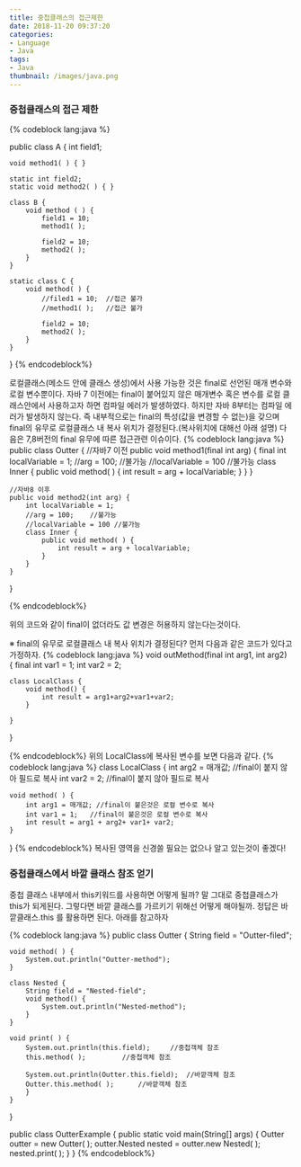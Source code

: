 ```yaml
---
title: 중첩클래스의 접근제한
date: 2018-11-20 09:37:20
categories:
- Language
- Java
tags:
- Java
thumbnail: /images/java.png
---
```

### 중첩클래스의 접근 제한
{% codeblock lang:java  %}

public class A {
	int field1;

	void method1( ) { }

	static int field2;
	static void method2( ) { }

	class B {
		void method ( ) {
			field1 = 10;
			method1( );

			field2 = 10;
			method2( );
		}
	}

	static class C {
		void method( ) {
			//filed1 = 10;	//접근 불가
			//method1( );	//접근 불가

			field2 = 10;
			method2( );
		}
	}
}
{% endcodeblock%}

로컬클래스(메소드 안에 클래스 생성)에서 사용 가능한 것은 final로 선언된 매개 변수와 로컬 변수뿐이다. 자바 7 이전에는 final이 붙어있지 않은 매개변수 혹은 변수를 로컬 클래스안에서 사용하고자 하면 컴파일 에러가 발생하였다. 하지만 자바 8부터는 컴파일 에러가 발생하지 않는다. 즉 내부적으로는 final의 특성(값을 변경할 수 없는)을 갖으며 final의 유무로 로컬클래스 내 복사 위치가 결정된다.(복사위치에 대해선 아래 설명)
다음은 7,8버전의 final 유무에 따른 접근관련 이슈이다.
{% codeblock lang:java  %}
public class Outter {
	//자바7 이전
	public void method1(final int arg) {
		final int localVariable = 1;
		//arg = 100;	//불가능
		//localVariable = 100 //불가능
		class Inner {
			public void method( ) {
				int result = arg + localVariable;
			}
		}
	}


	//자바8 이후
	public void method2(int arg) {
		int localVariable = 1;
		//arg = 100;	//불가능
		//localVariable = 100 //불가능
		class Inner {
			public void method( ) {
				int result = arg + localVariable;
			}
		}
	}
}

{% endcodeblock%}

위의 코드와 같이 final이 없더라도 값 변경은 허용하지 않는다는것이다.



※ final의 유무로 로컬클래스 내 복사 위치가 결정된다?
먼저 다음과 같은 코드가 있다고 가정하자.
{% codeblock lang:java  %}
void outMethod(final int arg1, int arg2) {
	final int var1 = 1;
	int var2 = 2;

	class LocalClass {
		void method() {
			int result = arg1+arg2+var1+var2;
		}

	}
}

{% endcodeblock%}
위의 LocalClass에 복사된 변수를 보면 다음과 같다.
{% codeblock lang:java  %}
class LocalClass {
	int arg2 = 매개값;	//final이 붙지 않아 필드로 복사
	int var2 = 2;	//final이 붙지 않아 필드로 복사

	void method( ) {
		int arg1 = 매개값;	//final이 붙은것은 로컬 변수로 복사
		int var1 = 1;	//final이 붙은것은 로컬 변수로 복사
		int result = arg1 + arg2+ var1+ var2;
	}

}
{% endcodeblock%}
복사된 영역을 신경쓸 필요는 없으나 알고 있는것이 좋겠다!

### 중첩클래스에서 바깥 클래스 참조 얻기

중첩 클래스 내부에서 this키워드를 사용하면 어떻게 될까? 말 그대로 중첩클래스가 this가 되게된다. 그렇다면 바깥 클래스를 가르키기 위해선 어떻게 해야될까.
정답은 바깥클래스.this 를 활용하면 된다. 아래를 참고하자

{% codeblock lang:java  %}
public class Outter {
	String field = "Outter-filed";

	void method( ) {
		System.out.println("Outter-method");
	}

	class Nested {
		String field = "Nested-field";
		void method() {
			System.out.println("Nested-method");
		}
	}

	void print( ) {
		System.out.println(this.field);		//중첩객체 참조
		this.method( );			//중첩객체 참조

		System.out.println(Outter.this.field);	//바깥객체 참조
		Outter.this.method( );		//바깥객체 참조
		}
	}
}


public class OutterExample {
	public static void main(String[] args) {
		Outter outter = new Outter( );
		outter.Nested nested = outter.new Nested( );
		nested.print( );
	}
}
{% endcodeblock%}
